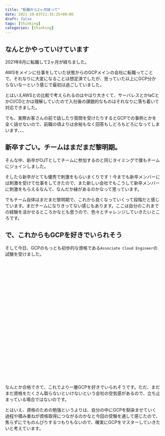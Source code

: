 ```yaml
---
title: "転職から2ヶ月経って"
date: 2021-10-03T21:35:25+09:00
draft: false
tags: [thinking]
categories: [thinking]
---
```


## なんとかやっていけています
2021年8月に転職して2ヶ月が経ちました。

AWSをメインに仕事をしていた状態からのGCPメインの会社に転職ってことで、それなりに大変になることは想定済でしたが、思っていた以上にGCP分からないなーという感じで最初は過ごしていました。

<!--more-->

とはいえAWSとの比較で考えられるのはやはり大きくて、サーバレスとかIaCとかCI/CDとかは理解していたので入社後の課題的なものはそれなりに落ち着いて対応できました。

でも、実際お客さんの前で話したり質問を受けたりするとGCPでの事例とかを全く話せないので、前職の頃よりは余裕もなく回答もしどろもどろになってしまいます、、、

## 新卒すごい。チームはまだまだ黎明期。
そんな中、新卒がOJTとしてチームに参加するのと同じタイミングで僕もチームにジョインしました。

そしたら新卒がとても優秀で刺激をもらいまくりです！今までも新卒メンバーには刺激を受けて仕事をしてきたので、また新しい会社でもこうして新卒メンバーに刺激をもらえるなんて、なんだか縁があるのかなって思っています。

でもチーム自体はまだまだ黎明期で、これから良くなっていくって段階だと感じています。まだチームになりきってない感じもあります。ここは自分のこれまでの経験を活かせるところかなとも思うので、色々とチャレンジしていきたいところです。

## で、これからもGCPを好きでいられそう
そして今日、GCPのもっとも初歩的な資格である`Associate Cloud Engineer`の試験を受けました。

<div class="iframely-embed"><div class="iframely-responsive" style="padding-bottom: 52.5%; padding-top: 120px;"><a href="https://cloud.google.com/certification/cloud-engineer" data-iframely-url="//cdn.iframe.ly/vrvAK18"></a></div></div><script async src="//cdn.iframe.ly/embed.js" charset="utf-8"></script>

なんとか合格できて、これでより一層GCPを好きでいられそうです。ただ、まだまだ資格をたくさん取らないといけないという会社の空気感があるので、立ち止まっている場合ではないのです。

とはいえ、資格のための勉強というよりは、自分の中にGCPを馴染ませていく過程や積み重ねが資格取得につながるのかなと今回の受験を通して感じたので、焦らずにでものんびりするつもりもないので、確実にGCPをマスターしていきたいと考えています。